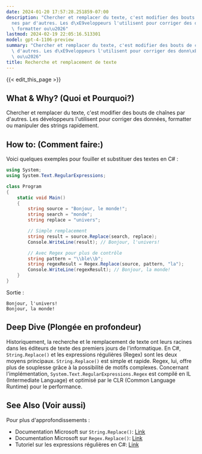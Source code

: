 ```yaml
---
date: 2024-01-20 17:57:28.251859-07:00
description: "Chercher et remplacer du texte, c'est modifier des bouts de cha\xEE\
  nes par d'autres. Les d\xE9veloppeurs l'utilisent pour corriger des donn\xE9es,\
  \ formatter ou\u2026"
lastmod: 2024-02-19 22:05:16.513301
model: gpt-4-1106-preview
summary: "Chercher et remplacer du texte, c'est modifier des bouts de cha\xEEnes par\
  \ d'autres. Les d\xE9veloppeurs l'utilisent pour corriger des donn\xE9es, formatter\
  \ ou\u2026"
title: Recherche et remplacement de texte
---
```


{{< edit_this_page >}}

## What & Why? (Quoi et Pourquoi?)
Chercher et remplacer du texte, c'est modifier des bouts de chaînes par d'autres. Les développeurs l'utilisent pour corriger des données, formatter ou manipuler des strings rapidement.

## How to: (Comment faire:)
Voici quelques exemples pour fouiller et substituer des textes en C# :

```csharp
using System;
using System.Text.RegularExpressions;

class Program
{
    static void Main()
    {
        string source = "Bonjour, le monde!";
        string search = "monde";
        string replace = "univers";

        // Simple remplacement
        string result = source.Replace(search, replace);
        Console.WriteLine(result); // Bonjour, l'univers!

        // Avec Regex pour plus de contrôle
        string pattern = "\\ble\\b";
        string regexResult = Regex.Replace(source, pattern, "la");
        Console.WriteLine(regexResult); // Bonjour, la monde!
    }
}
```
Sortie :
```
Bonjour, l'univers!
Bonjour, la monde!
```
## Deep Dive (Plongée en profondeur)
Historiquement, la recherche et le remplacement de texte ont leurs racines dans les éditeurs de texte des premiers jours de l'informatique. En C#, `String.Replace()` et les expressions régulières (Regex) sont les deux moyens principaux. `String.Replace()` est simple et rapide. Regex, lui, offre plus de souplesse grâce à la possibilité de motifs complexes. Concernant l'implémentation, `System.Text.RegularExpressions.Regex` est compilé en IL (Intermediate Language) et optimisé par le CLR (Common Language Runtime) pour le performance.

## See Also (Voir aussi)
Pour plus d'approfondissements :

- Documentation Microsoft sur `String.Replace()`: [Link](https://docs.microsoft.com/en-us/dotnet/api/system.string.replace)
- Documentation Microsoft sur `Regex.Replace()`: [Link](https://docs.microsoft.com/en-us/dotnet/api/system.text.regularexpressions.regex.replace)
- Tutoriel sur les expressions régulières en C#: [Link](https://www.regular-expressions.info/dotnet.html)
